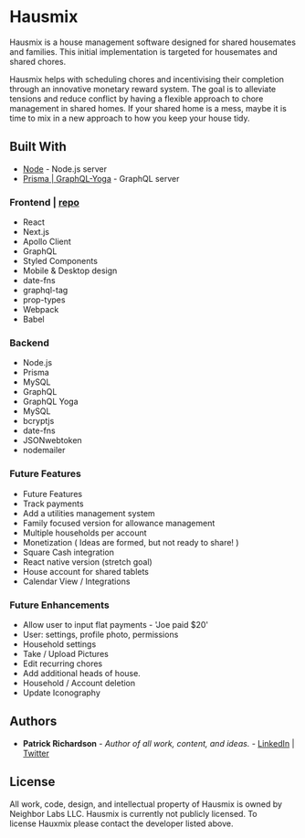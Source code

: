 # Hausmix

Hausmix is a house management software designed for shared housemates and families. This initial implementation is targeted for housemates and shared chores.

Hausmix helps with scheduling chores and incentivising their completion through an innovative monetary reward system. The goal is to alleviate tensions and reduce conflict by having a flexible approach to chore management in shared homes. If your shared home is a mess, maybe it is time to mix in a new approach to how you keep your house tidy.

## Built With

- [Node](https://nodejs.org/) - Node.js server
- [Prisma | GraphQL-Yoga](https://github.com/prisma/graphql-yoga/) - GraphQL server

### Frontend | [repo](https://github.com/setfloat/hausmix)

- React
- Next.js
- Apollo Client
- GraphQL
- Styled Components
- Mobile & Desktop design
- date-fns
- graphql-tag
- prop-types
- Webpack
- Babel

### Backend

- Node.js
- Prisma
- MySQL
- GraphQL
- GraphQL Yoga
- MySQL
- bcryptjs
- date-fns
- JSONwebtoken
- nodemailer

### Future Features

- Future Features
- Track payments
- Add a utilities management system
- Family focused version for allowance management
- Multiple households per account
- Monetization ( Ideas are formed, but not ready to share! )
- Square Cash integration
- React native version (stretch goal)
- House account for shared tablets
- Calendar View / Integrations

### Future Enhancements

- Allow user to input flat payments - 'Joe paid \$20'
- User: settings, profile photo, permissions
- Household settings
- Take / Upload Pictures
- Edit recurring chores
- Add additional heads of house.
- Household / Account deletion
- Update Iconography

## Authors

- **Patrick Richardson** - _Author of all work, content, and ideas._ - [LinkedIn](https://linkedin.com/in/setfloat) | [Twitter](https://twitter.com/setfloat)

## License

All work, code, design, and intellectual property of Hausmix is owned by Neighbor Labs LLC. Hausmix is currently not publicly licensed. To license Hauxmix please contact the developer listed above.
